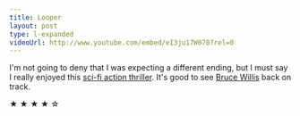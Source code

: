 ```yaml
---
title: Looper
layout: post
type: l-expanded
videoUrl: http://www.youtube.com/embed/eI3ju17W070?rel=0
---
```


I'm not going to deny that I was expecting a different ending, but I must say I really enjoyed this [sci-fi action thriller](http://www.rottentomatoes.com/m/looper/). It's good to see [Bruce Willis](http://www.imdb.com/name/nm0000246/) back on track.

<p class="is-rate">★ ★ ★ ★ ☆</p>